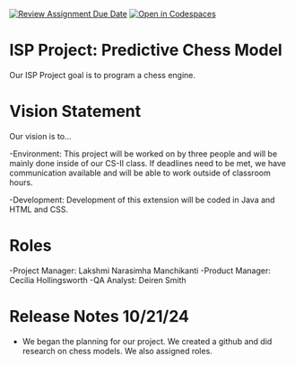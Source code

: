 [![Review Assignment Due Date](https://classroom.github.com/assets/deadline-readme-button-22041afd0340ce965d47ae6ef1cefeee28c7c493a6346c4f15d667ab976d596c.svg)](https://classroom.github.com/a/-3gzFDDy)
[![Open in Codespaces](https://classroom.github.com/assets/launch-codespace-2972f46106e565e64193e422d61a12cf1da4916b45550586e14ef0a7c637dd04.svg)](https://classroom.github.com/open-in-codespaces?assignment_repo_id=16674918)
# ISP Project: Predictive Chess Model
Our ISP Project goal is to program a chess engine.
# Vision Statement
Our vision is to...

-Environment:
This project will be worked on by three people and will be mainly done inside of our CS-II class. If deadlines need to be met, we have communication available and will be able to work outside of classroom hours.

-Development:
Development of this extension will be coded in Java and HTML and CSS.

# Roles
-Project Manager: Lakshmi Narasimha Manchikanti
-Product Manager: Cecilia Hollingsworth
-QA Analyst: Deiren Smith

# Release Notes 10/21/24
- We began the planning for our project. We created a github and did research on chess models. We also assigned roles.

